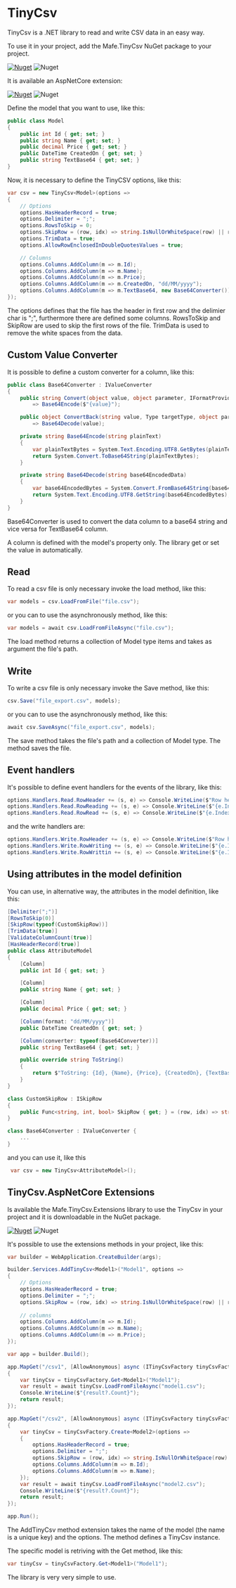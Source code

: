 
# TinyCsv

TinyCsv is a .NET library to read and write CSV data in an easy way.

To use it in your project, add the Mafe.TinyCsv NuGet package to your project.

[![Nuget](https://img.shields.io/nuget/v/Mafe.TinyCsv?style=flat-square)](https://www.nuget.org/packages/Mafe.TinyCsv/1.0.0)
![Nuget](https://img.shields.io/nuget/dt/Mafe.TinyCsv?style=flat-square)

It is available an AspNetCore extension:

[![Nuget](https://img.shields.io/nuget/v/Mafe.TinyCsv.AspNetCore?style=flat-square)](https://www.nuget.org/packages/Mafe.TinyCsv.AspNetCore/1.0.0)
![Nuget](https://img.shields.io/nuget/dt/Mafe.TinyCsv.AspNetCore?style=flat-square)

Define the model that you want to use, like this:

```c#
public class Model
{
    public int Id { get; set; }
    public string Name { get; set; }
    public decimal Price { get; set; }
    public DateTime CreatedOn { get; set; }
    public string TextBase64 { get; set; }
}
```

Now, it is necessary to define the TinyCSV options, like this:

```c#
var csv = new TinyCsv<Model>(options =>
{
    // Options
    options.HasHeaderRecord = true;
    options.Delimiter = ";";
    options.RowsToSkip = 0;
    options.SkipRow = (row, idx) => string.IsNullOrWhiteSpace(row) || row.StartsWith("#");
    options.TrimData = true;
    options.AllowRowEnclosedInDoubleQuotesValues = true;

    // Columns
    options.Columns.AddColumn(m => m.Id);
    options.Columns.AddColumn(m => m.Name);
    options.Columns.AddColumn(m => m.Price);
    options.Columns.AddColumn(m => m.CreatedOn, "dd/MM/yyyy");
    options.Columns.AddColumn(m => m.TextBase64, new Base64Converter());
});
```
The options defines that the file has the header in first row and the delimier char is ";", furthermore there are defined some columns.
RowsToSkip and SkipRow are used to skip the first rows of the file.
TrimData is used to remove the white spaces from the data.

## Custom Value Converter

It is possible to define a custom converter for a column, like this:

```c#
public class Base64Converter : IValueConverter
{
    public string Convert(object value, object parameter, IFormatProvider provider) 
        => Base64Encode($"{value}");

    public object ConvertBack(string value, Type targetType, object parameter, IFormatProvider provider) 
        => Base64Decode(value);

    private string Base64Encode(string plainText)
    {
        var plainTextBytes = System.Text.Encoding.UTF8.GetBytes(plainText);
        return System.Convert.ToBase64String(plainTextBytes);
    }

    private string Base64Decode(string base64EncodedData)
    {
        var base64EncodedBytes = System.Convert.FromBase64String(base64EncodedData);
        return System.Text.Encoding.UTF8.GetString(base64EncodedBytes);
    }
}
```

Base64Converter is used to convert the data column to a base64 string and vice versa for TextBase64 column.

A column is defined with the model's property only. The library get or set the value in automatically.

## Read

To read a csv file is only necessary invoke the load method, like this:

```c#
var models = csv.LoadFromFile("file.csv");
```

or you can to use the asynchronously method, like this:

```c#
var models = await csv.LoadFromFileAsync("file.csv");
```

The load method returns a collection of Model type items and takes as argument the file's path.

## Write

To write a csv file is only necessary invoke the Save method, like this:

```c#
csv.Save("file_export.csv", models);
```

or you can to use the asynchronously method, like this:

```c#
await csv.SaveAsync("file_export.csv", models);
```

The save method takes the file's path and a collection of Model type.
The method saves the file.

## Event handlers

It's possible to define event handlers for the events of the library, like this:

```c#
options.Handlers.Read.RowHeader += (s, e) => Console.WriteLine($"Row header: {e.RowHeader}");
options.Handlers.Read.RowReading += (s, e) => Console.WriteLine($"{e.Index}-{e.Row}");
options.Handlers.Read.RowRead += (s, e) => Console.WriteLine($"{e.Index}-{e.Model}");
```

and the write handlers are:

```c#
options.Handlers.Write.RowHeader += (s, e) => Console.WriteLine($"Row header: {e.RowHeader}");
options.Handlers.Write.RowWriting += (s, e) => Console.WriteLine($"{e.Index} - {e.Model}");
options.Handlers.Write.RowWrittin += (s, e) => Console.WriteLine($"{e.Index} - {e.Row}");
```

## Using attributes in the model definition

You can use, in alternative way, the attributes in the model definition, like this:

```c#
[Delimiter(";")]
[RowsToSkip(0)]
[SkipRow(typeof(CustomSkipRow))]
[TrimData(true)]
[ValidateColumnCount(true)]
[HasHeaderRecord(true)]
public class AttributeModel
{
    [Column]
    public int Id { get; set; }

    [Column]
    public string Name { get; set; }

    [Column]
    public decimal Price { get; set; }

    [Column(format: "dd/MM/yyyy")]
    public DateTime CreatedOn { get; set; }

    [Column(converter: typeof(Base64Converter))]
    public string TextBase64 { get; set; }

    public override string ToString()
    {
        return $"ToString: {Id}, {Name}, {Price}, {CreatedOn}, {TextBase64}";
    }
}

class CustomSkipRow : ISkipRow
{
    public Func<string, int, bool> SkipRow { get; } = (row, idx) => string.IsNullOrWhiteSpace(row) || row.StartsWith("#");
}

class Base64Converter : IValueConverter {
    ...
}

```

and you can use it, like this

```c#
 var csv = new TinyCsv<AttributeModel>();
```

## TinyCsv.AspNetCore Extensions

Is available the Mafe.TinyCsv.Extensions library to use the TinyCsv in your project and it is downloadable in the NuGet package.

[![Nuget](https://img.shields.io/nuget/v/Mafe.TinyCsv.AspNetCore?style=flat-square)](https://www.nuget.org/packages/Mafe.TinyCsv.AspNetCore/1.0.0)
![Nuget](https://img.shields.io/nuget/dt/Mafe.TinyCsv.AspNetCore?style=flat-square)

It's possible to use the extensions methods in your project, like this:

```c#
var builder = WebApplication.CreateBuilder(args);

builder.Services.AddTinyCsv<Model1>("Model1", options =>
{
    // Options
    options.HasHeaderRecord = true;
    options.Delimiter = ";";
    options.SkipRow = (row, idx) => string.IsNullOrWhiteSpace(row) || row.StartsWith("#");
   
    // columns
    options.Columns.AddColumn(m => m.Id);
    options.Columns.AddColumn(m => m.Name);
    options.Columns.AddColumn(m => m.Price);
});

var app = builder.Build();

app.MapGet("/csv1", [AllowAnonymous] async (ITinyCsvFactory tinyCsvFactory) =>
{
    var tinyCsv = tinyCsvFactory.Get<Model1>("Model1");
    var result = await tinyCsv.LoadFromFileAsync("model1.csv");
    Console.WriteLine($"{result?.Count}");
    return result;
});

app.MapGet("/csv2", [AllowAnonymous] async (ITinyCsvFactory tinyCsvFactory) =>
{
    var tinyCsv = tinyCsvFactory.Create<Model2>(options =>
    {
        options.HasHeaderRecord = true;
        options.Delimiter = ";";
        options.SkipRow = (row, idx) => string.IsNullOrWhiteSpace(row) || row.StartsWith("#");
        options.Columns.AddColumn(m => m.Id);
        options.Columns.AddColumn(m => m.Name);
    });
    var result = await tinyCsv.LoadFromFileAsync("model2.csv");
    Console.WriteLine($"{result?.Count}");
    return result;
});

app.Run();
```

The AddTinyCsv method extension takes the name of the model (the name is a unique key) 
and the options. The method defines a TinyCsv instance.

The specific model is retriving with the Get method, like this:

```c#
var tinyCsv = tinyCsvFactory.Get<Model1>("Model1");
```

The library is very very simple to use.
